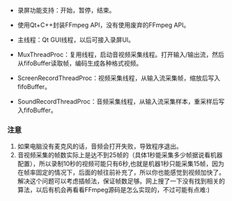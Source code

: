 * 录屏功能支持：开始，暂停，结束。
* 使用Qt+C++封装FFmpeg API，没有使用废弃的FFmpeg API。 
* 主线程：Qt GUI线程，以后可接入录屏UI。

* MuxThreadProc：复用线程，启动音视频采集线程。打开输入/输出流，然后从fifoBuffer读取帧，编码生成各种格式视频。 
* ScreenRecordThreadProc：视频采集线程，从输入流采集帧，缩放后写入fifoBuffer。
* SoundRecordThreadProc：音频采集线程，从输入流采集样本，重采样后写入fifoBuffer。

  
### 注意
1. 如果电脑没有麦克风的话，音频会打开失败，导致程序退出。
2. 音视频采集的帧数实际上是达不到25帧的（具体1秒能采集多少帧据说看机器配置），所以录制10秒的视频可能只有6秒,也就是机器1秒只能采集15帧，因为在帧率固定的情况下，后面的帧往前补充了，所以你也能感觉到视频加快了。解决这个问题可以考虑插帧法，保证帧数足够。网上搜了一下没有找到相关的算法，以后有机会再看看FFmpeg源码是怎么实现的，不过可能有点难:)
